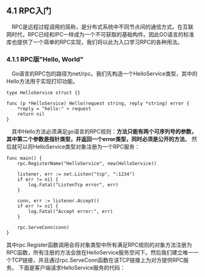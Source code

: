 ## 4.1 RPC入门
&emsp;RPC是远程过程调用的简称，是分布式系统中不同节点间的通信方式。在互联网时代，RPC已经和IPC一样成为一个不可获取的基础构件。因此GO语言的标准库也提供了一个简单的RPC实现，我们将以此为入口学习RPC的各种用法。
### 4.1.1 RPC版"Hello, World"
&emsp;Go语言的RPC包的路径为net/rpc。我们先构造一个HelloService类型，其中的Hello方法用于实现打印功能。  
```
type HelloService struct {}

func (p *HelloService) Hello(request string, reply *string) error {
    *reply = "hello:" + request
    return nil
}
```
&emsp;其中Hello方法必须满足go语言的RPC规则：**方法只能有两个可序列号的参数，其中第二个参数是指针类型，并返回一个error类型，同时必须是公开的方法**。
然后就可以将HelloService类型对象注册为一个RPC服务：
```
func main() {
    rpc.RegisterName("HelloService", new(HelloService))
    
    listener, err := net.Listen("tcp", ":1234")
    if err != nil {
        log.Fatal("ListenTcp error", err)
    }
    
    conn, err := listener.Accept()
    if err != nil {
        log.Fatal("Accept error:", err)
    }
    
    rpc.ServeConn(conn)
}
```
其中rpc.Register函数调用会将对象类型中所有满足RPC规则的对象方法注册为RPC函数，所有注册的方法会放在HelloService服务空间下。然后我们建立唯一一个TCP链接，并且通过rpc.ServeConn函数在该TCP链接上为对方提供RPC服务。
下面是客户端请求HelloService服务的代码：
```

```
